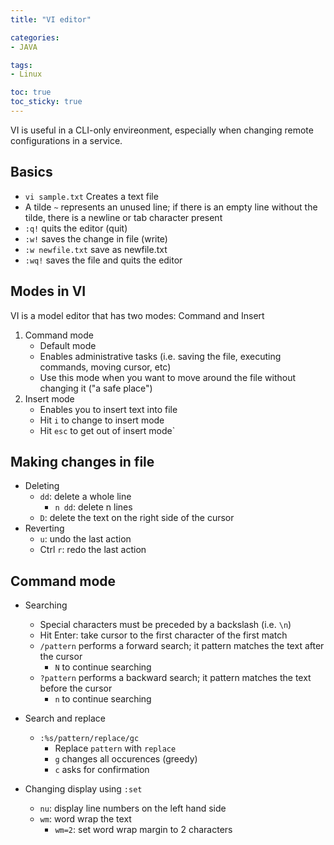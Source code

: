 ```yaml
---
title: "VI editor"

categories:
- JAVA

tags:
- Linux

toc: true
toc_sticky: true
---
```


VI is useful in a CLI-only envireonment, especially when changing remote configurations in a service.

## Basics
- `vi sample.txt` Creates a text file
- A tilde `~` represents an unused line; if there is an empty line without the tilde, there is a newline or tab character present
- `:q!` quits the editor (quit)
- `:w!` saves the change in file (write)
- `:w newfile.txt` save as newfile.txt 
- `:wq!` saves the file and quits the editor

## Modes in VI
VI is a model editor that has two modes: Command and Insert
1. Command mode
    - Default mode
    - Enables administrative tasks (i.e. saving the file, executing commands, moving cursor, etc)
    - Use this mode when you want to move around the file without changing it ("a safe place")
2. Insert mode
    - Enables you to insert text into file
    - Hit `i` to change to insert mode
    - Hit `esc` to get out of insert mode`

## Making changes in file
- Deleting 
    - `dd`: delete a whole line
        - `n dd`: delete n lines
    - `D`: delete the text on the right side of the cursor 
- Reverting
    - `u`: undo the last action
    - Ctrl `r`: redo the last action

## Command mode
- Searching
    - Special characters must be preceded by a backslash (i.e. `\n`)
    - Hit Enter: take cursor to the first character of the first match
    - `/pattern` performs a forward search; it pattern matches the text after the cursor
        - `N` to continue searching
    - `?pattern` performs a backward search; it pattern matches the text before the cursor
        - `n` to continue searching

- Search and replace
    - `:%s/pattern/replace/gc`
        - Replace `pattern` with `replace`
        - `g` changes all occurences (greedy)
        - `c` asks for confirmation

- Changing display using `:set` 
    - `nu`: display line numbers on the left hand side
    - `wm`: word wrap the text 
        - `wm=2`: set word wrap margin to 2 characters